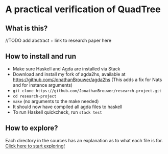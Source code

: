 # A practical verification of QuadTree

## What is this?
//TODO add abstract + link to research paper here

## How to install and run
- Make sure Haskell and Agda are installed via Stack
- Download and install my fork of agda2hs, available at https://github.com/JonathanBrouwer/agda2hs (This adds a fix for Nats and for instance arguments)
- `git clone https://github.com/JonathanBrouwer/research-project.git`
- `cd research-project`
- `make` (no arguments to the make needed)
- It should now have compiled all agda files to haskell
- To run Haskell quickcheck, run `stack test`

## How to explore?
Each directory in the sources has an explanation as to what each file is for.
[Click here to start exploring!](https://github.com/JonathanBrouwer/research-project/tree/master/src/Data)
